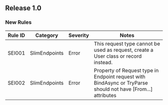 ## Release 1.0

### New Rules

Rule ID | Category        | Severity | Notes
--------|-----------------|----------|--------------------
SEI001  | SlimEndpoints   | Error    | This request type cannot be used as request, create a User class or record instead.
SEI002  | SlimEndpoints   | Error    | Property of Request type in Endpoint request with BindAsync or TryParse should not have [From...] attributes
